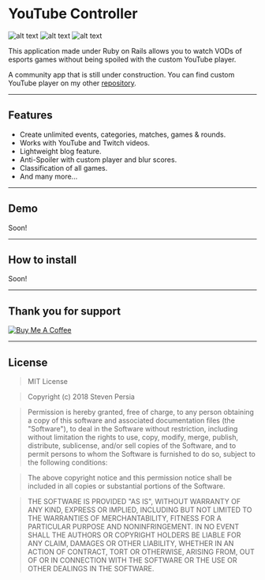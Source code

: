 # YouTube Controller
![alt text](https://forthebadge.com/images/badges/made-with-ruby.svg "Made with Ruby")
![alt text](https://forthebadge.com/images/badges/contains-cat-gifs.svg "Contains cat gifs miaou")
![alt text](https://forthebadge.com/images/badges/built-with-resentment.svg "Built with resentment")

This application made under Ruby on Rails allows you to watch VODs of esports games without being spoiled with the custom YouTube player.

A community app that is still under construction. You can find custom YouTube player on my other [repository](https://github.com/stevenpersia/YouTube-Controller).

---

## Features
- Create unlimited events, categories, matches, games & rounds.
- Works with YouTube and Twitch videos.
- Lightweight blog feature.
- Anti-Spoiler with custom player and blur scores.
- Classification of all games.
- And many more...

---

## Demo
Soon!

---

## How to install
Soon!

---

## Thank you for support
<a href="https://www.buymeacoffee.com/stevenpersia" target="_blank"><img src="https://www.buymeacoffee.com/assets/img/custom_images/orange_img.png" alt="Buy Me A Coffee" style="height: auto !important;width: auto !important;" ></a>

---

## License

> MIT License

> Copyright (c) 2018 Steven Persia

> Permission is hereby granted, free of charge, to any person obtaining a copy
> of this software and associated documentation files (the "Software"), to deal
> in the Software without restriction, including without limitation the rights
> to use, copy, modify, merge, publish, distribute, sublicense, and/or sell
> copies of the Software, and to permit persons to whom the Software is
> furnished to do so, subject to the following conditions:

> The above copyright notice and this permission notice shall be included in all
> copies or substantial portions of the Software.

> THE SOFTWARE IS PROVIDED "AS IS", WITHOUT WARRANTY OF ANY KIND, EXPRESS OR
> IMPLIED, INCLUDING BUT NOT LIMITED TO THE WARRANTIES OF MERCHANTABILITY,
> FITNESS FOR A PARTICULAR PURPOSE AND NONINFRINGEMENT. IN NO EVENT SHALL THE
> AUTHORS OR COPYRIGHT HOLDERS BE LIABLE FOR ANY CLAIM, DAMAGES OR OTHER
> LIABILITY, WHETHER IN AN ACTION OF CONTRACT, TORT OR OTHERWISE, ARISING FROM,
> OUT OF OR IN CONNECTION WITH THE SOFTWARE OR THE USE OR OTHER DEALINGS IN THE
> SOFTWARE.
